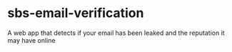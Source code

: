 # sbs-email-verification
A web app that detects if your email has been leaked and the reputation it may have online

